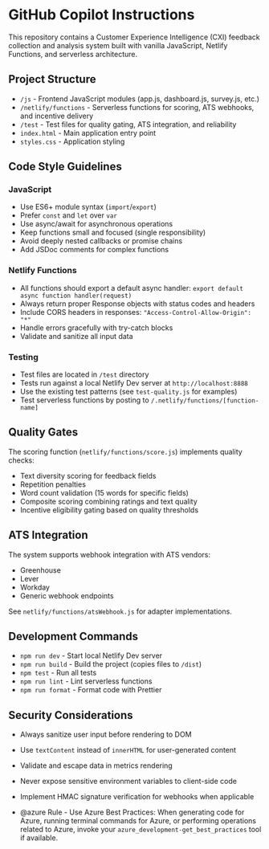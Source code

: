 # GitHub Copilot Instructions

This repository contains a Customer Experience Intelligence (CXI) feedback collection and analysis system built with vanilla JavaScript, Netlify Functions, and serverless architecture.

## Project Structure

- `/js` - Frontend JavaScript modules (app.js, dashboard.js, survey.js, etc.)
- `/netlify/functions` - Serverless functions for scoring, ATS webhooks, and incentive delivery
- `/test` - Test files for quality gating, ATS integration, and reliability
- `index.html` - Main application entry point
- `styles.css` - Application styling

## Code Style Guidelines

### JavaScript

- Use ES6+ module syntax (`import`/`export`)
- Prefer `const` and `let` over `var`
- Use async/await for asynchronous operations
- Keep functions small and focused (single responsibility)
- Avoid deeply nested callbacks or promise chains
- Add JSDoc comments for complex functions

### Netlify Functions

- All functions should export a default async handler: `export default async function handler(request)`
- Always return proper Response objects with status codes and headers
- Include CORS headers in responses: `"Access-Control-Allow-Origin": "*"`
- Handle errors gracefully with try-catch blocks
- Validate and sanitize all input data

### Testing

- Test files are located in `/test` directory
- Tests run against a local Netlify Dev server at `http://localhost:8888`
- Use the existing test patterns (see `test-quality.js` for examples)
- Test serverless functions by posting to `/.netlify/functions/[function-name]`

## Quality Gates

The scoring function (`netlify/functions/score.js`) implements quality checks:

- Text diversity scoring for feedback fields
- Repetition penalties
- Word count validation (15 words for specific fields)
- Composite scoring combining ratings and text quality
- Incentive eligibility gating based on quality thresholds

## ATS Integration

The system supports webhook integration with ATS vendors:

- Greenhouse
- Lever
- Workday
- Generic webhook endpoints

See `netlify/functions/atsWebhook.js` for adapter implementations.

## Development Commands

- `npm run dev` - Start local Netlify Dev server
- `npm run build` - Build the project (copies files to `/dist`)
- `npm test` - Run all tests
- `npm run lint` - Lint serverless functions
- `npm run format` - Format code with Prettier

## Security Considerations

- Always sanitize user input before rendering to DOM
- Use `textContent` instead of `innerHTML` for user-generated content
- Validate and escape data in metrics rendering
- Never expose sensitive environment variables to client-side code
- Implement HMAC signature verification for webhooks when applicable

- @azure Rule - Use Azure Best Practices: When generating code for Azure, running terminal commands for Azure, or performing operations related to Azure, invoke your `azure_development-get_best_practices` tool if available.
